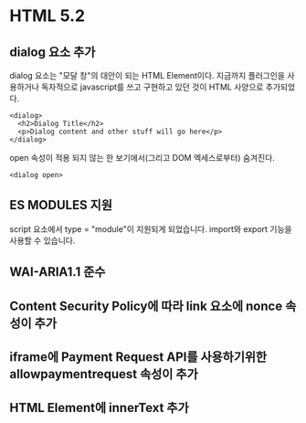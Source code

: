 # HTML 5.2

## dialog 요소 추가
dialog 요소는 "모달 창"의 대안이 되는 HTML Element이다. 지금까지 플러그인을 사용하거나 독자적으로 javascript를 쓰고 구현하고 있던 것이 HTML 사양으로 추가되었다.

```
<dialog>
  <h2>Dialog Title</h2>
  <p>Dialog content and other stuff will go here</p>
</dialog>
```

open 속성이 적용 되지 않는 한 보기에서(그리고 DOM 엑세스로부터) 숨겨진다.
```
<dialog open>
```

## ES MODULES 지원
script 요소에서 type = "module"이 지원되게 되었습니다. import와 export 기능을 사용할 수 있습니다.

## WAI-ARIA1.1 준수

## Content Security Policy에 따라 link 요소에 nonce 속성이 추가

## iframe에 Payment Request API를 사용하기위한 allowpaymentrequest 속성이 추가

## HTML Element에 innerText 추가